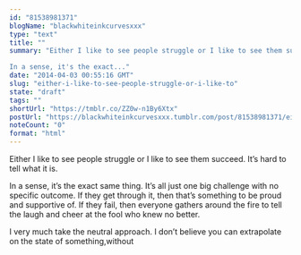 ```yaml
---
id: "81538981371"
blogName: "blackwhiteinkcurvesxxx"
type: "text"
title: ""
summary: "Either I like to see people struggle or I like to see them succeed. It's hard to tell what it is. 

In a sense, it's the exact..."
date: "2014-04-03 00:55:16 GMT"
slug: "either-i-like-to-see-people-struggle-or-i-like-to"
state: "draft"
tags: ""
shortUrl: "https://tmblr.co/ZZ0w-n1By6Xtx"
postUrl: "https://blackwhiteinkcurvesxxx.tumblr.com/post/81538981371/either-i-like-to-see-people-struggle-or-i-like-to"
noteCount: "0"
format: "html"
---
```


Either I like to see people struggle or I like to see them succeed. It’s hard to tell what it is. 

In a sense, it’s the exact same thing. It’s all just one big challenge with no specific outcome. If they get through it, then that’s something to be proud and supportive of. If they fail, then everyone gathers around the fire to tell the laugh and cheer at the fool who knew no better.

I very much take the neutral approach. I don’t believe you can extrapolate on the state of something,without